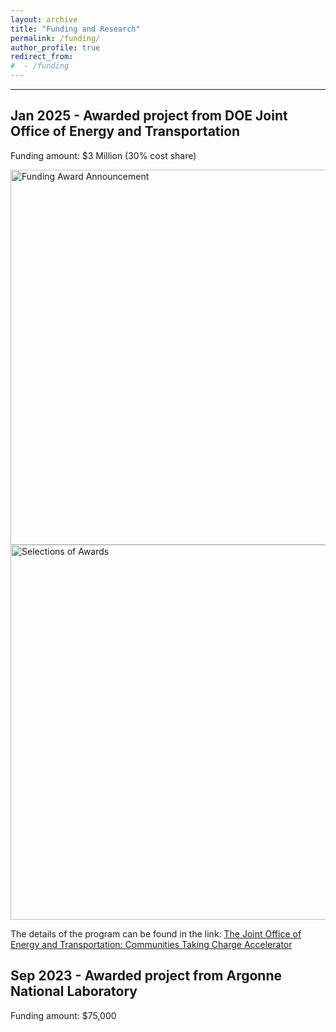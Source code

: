 ```yaml
---
layout: archive
title: "Funding and Research"
permalink: /funding/
author_profile: true
redirect_from:
#  - /funding
---
```


---





**Jan 2025** - Awarded project from **DOE Joint Office of Energy and Transportation**
-----
Funding amount: $3 Million (30% cost share)

<img src="../images/DOE_award_1.jpg" alt="Funding Award Announcement" width="600">
<img src="../images/DOE_award_2.jpg" alt="Selections of Awards" width="600">


The details of the program can be found in the link: [The Joint Office of Energy and Transportation: Communities Taking Charge Accelerator](https://driveelectric.gov/communities-taking-charge)


**Sep 2023** - Awarded project from **Argonne National Laboratory**
-----
Funding amount: $75,000